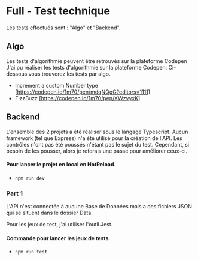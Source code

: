 # Full - Test technique

Les tests effectués sont : "Algo" et "Backend".

## Algo

Les tests d'algorithmie peuvent être retrouvés sur la plateforme Codepen
J'ai pu réaliser les tests d'algorithmie sur la plateforme Codepen. Ci-dessous vous trouverez les tests par algo.

- Increment a custom Number type [https://codepen.io/1m70/pen/mdqNQgG?editors=1111]
- FizzBuzz [https://codepen.io/1m70/pen/XWzvyxK]

## Backend

L'ensemble des 2 projets a été réaliser sous le langage Typescript. Aucun framework (tel que Express) n'a été utilisé pour la création de l'API.
Les contrôles n'ont pas été poussés n'étant pas le sujet du test. Cependant, si besoin de les pousser, alors je referais une passe pour améliorer ceux-ci.

#### Pour lancer le projet en local en HotReload.

- `npm run dev`

### Part 1

L'API n'est connectée à aucune Base de Données mais a des fichiers JSON qui se situent dans le dossier Data.

Pour les jeux de test, j'ai utiliser l'outil Jest.

#### Commande pour lancer les jeux de tests.

- `npm run test`


